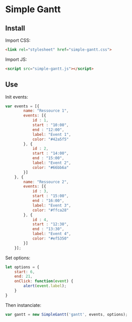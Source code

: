 # Simple Gantt

## Install

Import CSS:

```html
<link rel="stylesheet" href="simple-gantt.css">
```

Import JS:

```html
<script src="simple-gantt.js"></script>
```

## Use

Init events:
```javascript
var events = [{
        name: "Ressource 1",
        events: [{
            id : 1,
            start : "10:00",
            end : "12:00",
            label: "Event 1",
            color: "#42a5f5"
        }, {
            id : 2,
            start : "14:00",
            end : "15:00",
            label: "Event 2",
            color: "#66bb6a"
        }]
    }, {
        name: "Ressource 2",
        events: [{
            id : 3,
            start : "15:00",
            end : "16:00",
            label: "Event 3",
            color: "#ffca28"
        }, {
            id : 4,
            start : "12:30",
            end : "13:30",
            label: "Event 4",
            color: "#ef5350"
        }]
    }];
```
Set options:

```javascript
let options = {
    start: 6,
    end: 21,
    onClick: function(event) {
        alert(event.label);
    }
}
```
Then instanciate:

```javascript
var gantt = new SimpleGantt('gantt', events, options);
```
